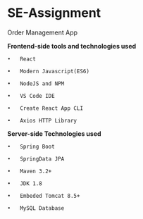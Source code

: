 # SE-Assignment
Order Management App

**Frontend-side tools and technologies used**

    •	React

    •	Modern Javascript(ES6)

    •	NodeJS and NPM

    •	VS Code IDE

    •	Create React App CLI

    •	Axios HTTP Library



**Server-side Technologies used**

    •	Spring Boot

    •	SpringData JPA

    •	Maven 3.2+

    •	JDK 1.8

    •	Embeded Tomcat 8.5+

    •	MySQL Database
    

